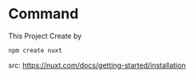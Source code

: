 # Command

This Project Create by 

``` npm create nuxt ```

src: https://nuxt.com/docs/getting-started/installation